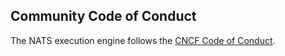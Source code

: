 ## Community Code of Conduct

The NATS execution engine follows the [CNCF Code of Conduct](https://github.com/cncf/foundation/blob/master/code-of-conduct.md).
